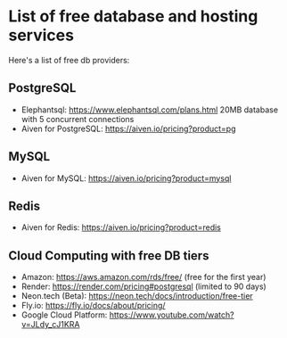 # List of free database and hosting services

Here's a list of free db providers:

## PostgreSQL

- Elephantsql: https://www.elephantsql.com/plans.html 20MB database with 5 concurrent connections
- Aiven for PostgreSQL: https://aiven.io/pricing?product=pg

## MySQL

- Aiven for MySQL: https://aiven.io/pricing?product=mysql

## Redis

- Aiven for Redis: https://aiven.io/pricing?product=redis

## Cloud Computing with free DB tiers

- Amazon: https://aws.amazon.com/rds/free/ (free for the first year)
- Render: https://render.com/pricing#postgresql (limited to 90 days)
- Neon.tech (Beta): https://neon.tech/docs/introduction/free-tier
- Fly.io: https://fly.io/docs/about/pricing/
- Google Cloud Platform: https://www.youtube.com/watch?v=JLdy_cJ1KRA
